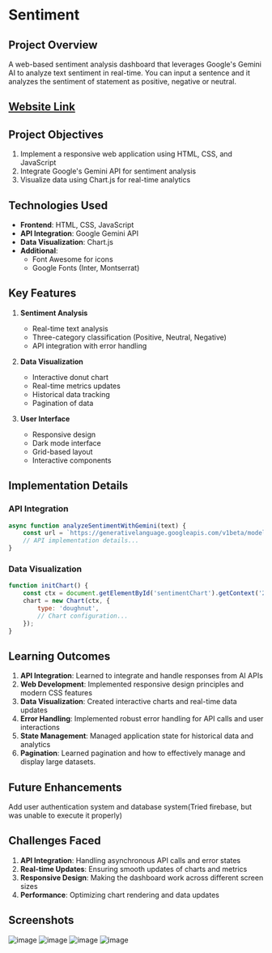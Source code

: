 # Sentiment

## Project Overview
A web-based sentiment analysis dashboard that leverages Google's Gemini AI to analyze text sentiment in real-time. You can input a sentence and it analyzes the sentiment of statement as positive, negative or neutral. 

## [Website Link](https://arnav-yadav.github.io/Sentiment/)

## Project Objectives
1. Implement a responsive web application using HTML, CSS, and JavaScript
2. Integrate Google's Gemini API for sentiment analysis
3. Visualize data using Chart.js for real-time analytics

## Technologies Used
- **Frontend**: HTML, CSS, JavaScript
- **API Integration**: Google Gemini API
- **Data Visualization**: Chart.js
- **Additional**: 
  - Font Awesome for icons
  - Google Fonts (Inter, Montserrat)

## Key Features
1. **Sentiment Analysis**
   - Real-time text analysis
   - Three-category classification (Positive, Neutral, Negative)
   - API integration with error handling

2. **Data Visualization**
   - Interactive donut chart
   - Real-time metrics updates
   - Historical data tracking
   - Pagination of data

3. **User Interface**
   - Responsive design
   - Dark mode interface
   - Grid-based layout
   - Interactive components

## Implementation Details

### API Integration
```javascript
async function analyzeSentimentWithGemini(text) {
    const url = `https://generativelanguage.googleapis.com/v1beta/models/gemini-pro:generateContent?key=${process.env.GEMINI_API_KEY}`;
    // API implementation details...
}
```

### Data Visualization
```javascript
function initChart() {
    const ctx = document.getElementById('sentimentChart').getContext('2d');
    chart = new Chart(ctx, {
        type: 'doughnut',
        // Chart configuration...
    });
}
```

## Learning Outcomes
1. **API Integration**: Learned to integrate and handle responses from AI APIs
2. **Web Development**: Implemented responsive design principles and modern CSS features
3. **Data Visualization**: Created interactive charts and real-time data updates
4. **Error Handling**: Implemented robust error handling for API calls and user interactions
5. **State Management**: Managed application state for historical data and analytics
6. **Pagination**: Learned pagination and how to effectively manage and display large datasets.

## Future Enhancements
Add user authentication system and database system(Tried firebase, but was unable to execute it properly)

## Challenges Faced
1. **API Integration**: Handling asynchronous API calls and error states
2. **Real-time Updates**: Ensuring smooth updates of charts and metrics
3. **Responsive Design**: Making the dashboard work across different screen sizes
4. **Performance**: Optimizing chart rendering and data updates


## Screenshots
![image](https://github.com/user-attachments/assets/e44983c0-ef13-491a-8b00-747ac660f9d0)
![image](https://github.com/user-attachments/assets/e6299c60-666e-411a-86ab-72551846cf5d)
![image](https://github.com/user-attachments/assets/577fa8d1-5426-4d02-87a4-72a5df76b998)
![image](https://github.com/user-attachments/assets/f8498ffb-81aa-414f-a19d-d8ceeae2b51f)

